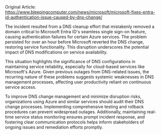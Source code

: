 Original Article: https://www.bleepingcomputer.com/news/microsoft/microsoft-fixes-entra-id-authentication-issue-caused-by-dns-change/

The incident resulted from a DNS cleanup effort that mistakenly removed a domain critical to Microsoft Entra ID's seamless single sign-on feature, causing authentication failures for certain Azure services. The problem persisted for over an hour before Microsoft reverted the DNS change, restoring service functionality. This disruption underscores the potential impact of DNS modifications on service availability.

This situation highlights the significance of DNS configurations in maintaining service reliability, especially for cloud-based services like Microsoft's Azure. Given previous outages from DNS-related issues, the recurring nature of these problems suggests systemic weaknesses in DNS management processes, affecting user productivity reliant on continuous service access.

To improve DNS change management and minimize disruption risks, organizations using Azure and similar services should audit their DNS change processes. Implementing comprehensive testing and rollback procedures can prevent widespread outages. Additionally, maintaining real-time service status monitoring ensures prompt incident response, and fostering clear communication protocols helps inform stakeholders of ongoing issues and remediation efforts promptly.